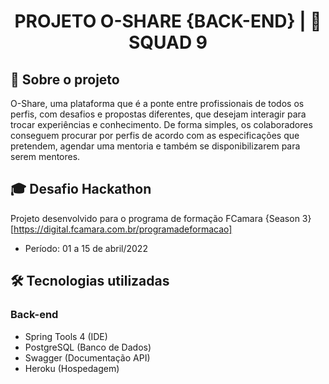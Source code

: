 
<h1 align = "center"> PROJETO O-SHARE {BACK-END} | 🍊 SQUAD 9</h1>

## :page_facing_up: Sobre o projeto
O-Share, uma plataforma que é a ponte entre profissionais de todos os perfis, com desafios e propostas diferentes, que desejam interagir para trocar experiências e conhecimento.
De forma simples, os colaboradores conseguem procurar por perfis de acordo com as especificações que pretendem, agendar uma mentoria e também se disponibilizarem para serem mentores.

## :mortar_board: Desafio Hackathon
Projeto desenvolvido para o programa de formação FCamara {Season 3}[https://digital.fcamara.com.br/programadeformacao]
- Período: 01 a 15 de abril/2022

## :hammer_and_wrench: Tecnologias utilizadas
### Back-end
- Spring Tools 4 (IDE)
- PostgreSQL (Banco de Dados)
- Swagger (Documentação API)
- Heroku (Hospedagem)

